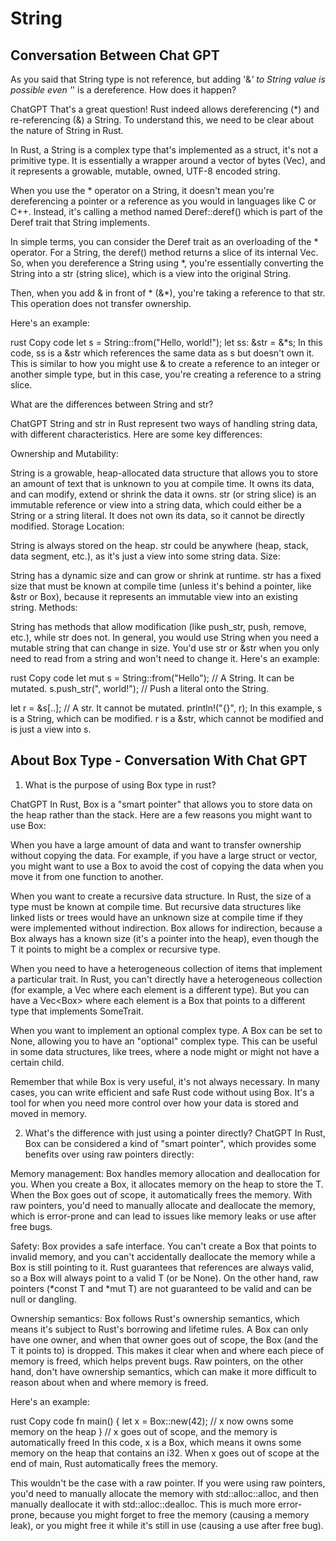 # String

## Conversation Between Chat GPT

As you said that String type is not reference, but adding '&*' to String value is possible even '*' is a dereference. How does it happen?

ChatGPT
That's a great question! Rust indeed allows dereferencing (*) and re-referencing (&) a String. To understand this, we need to be clear about the nature of String in Rust.

In Rust, a String is a complex type that's implemented as a struct, it's not a primitive type. It is essentially a wrapper around a vector of bytes (Vec<u8>), and it represents a growable, mutable, owned, UTF-8 encoded string.

When you use the * operator on a String, it doesn't mean you're dereferencing a pointer or a reference as you would in languages like C or C++. Instead, it's calling a method named Deref::deref() which is part of the Deref trait that String implements.

In simple terms, you can consider the Deref trait as an overloading of the * operator. For a String, the deref() method returns a slice of its internal Vec<u8>. So, when you dereference a String using *, you're essentially converting the String into a str (string slice), which is a view into the original String.

Then, when you add & in front of * (&*), you're taking a reference to that str. This operation does not transfer ownership.

Here's an example:

rust
Copy code
let s = String::from("Hello, world!");
let ss: &str = &*s;
In this code, ss is a &str which references the same data as s but doesn't own it. This is similar to how you might use & to create a reference to an integer or another simple type, but in this case, you're creating a reference to a string slice.




What are the differences between String and str?

ChatGPT
String and str in Rust represent two ways of handling string data, with different characteristics. Here are some key differences:

Ownership and Mutability:

String is a growable, heap-allocated data structure that allows you to store an amount of text that is unknown to you at compile time. It owns its data, and can modify, extend or shrink the data it owns.
str (or string slice) is an immutable reference or view into a string data, which could either be a String or a string literal. It does not own its data, so it cannot be directly modified.
Storage Location:

String is always stored on the heap.
str could be anywhere (heap, stack, data segment, etc.), as it's just a view into some string data.
Size:

String has a dynamic size and can grow or shrink at runtime.
str has a fixed size that must be known at compile time (unless it's behind a pointer, like &str or Box<str>), because it represents an immutable view into an existing string.
Methods:

String has methods that allow modification (like push_str, push, remove, etc.), while str does not.
In general, you would use String when you need a mutable string that can change in size. You'd use str or &str when you only need to read from a string and won't need to change it. Here's an example:

rust
Copy code
let mut s = String::from("Hello");  // A String. It can be mutated.
s.push_str(", world!");             // Push a literal onto the String.

let r = &s[..];                     // A str. It cannot be mutated.
println!("{}", r);
In this example, s is a String, which can be modified. r is a &str, which cannot be modified and is just a view into s.











## About Box Type - Conversation With Chat GPT

1. What is the purpose of using Box type in rust?

ChatGPT
In Rust, Box<T> is a "smart pointer" that allows you to store data on the heap rather than the stack. Here are a few reasons you might want to use Box<T>:

When you have a large amount of data and want to transfer ownership without copying the data. For example, if you have a large struct or vector, you might want to use a Box to avoid the cost of copying the data when you move it from one function to another.

When you want to create a recursive data structure. In Rust, the size of a type must be known at compile time. But recursive data structures like linked lists or trees would have an unknown size at compile time if they were implemented without indirection. Box<T> allows for indirection, because a Box<T> always has a known size (it's a pointer into the heap), even though the T it points to might be a complex or recursive type.

When you need to have a heterogeneous collection of items that implement a particular trait. In Rust, you can't directly have a heterogeneous collection (for example, a Vec<T> where each element is a different type). But you can have a Vec<Box<dyn SomeTrait>> where each element is a Box that points to a different type that implements SomeTrait.

When you want to implement an optional complex type. A Box<T> can be set to None, allowing you to have an "optional" complex type. This can be useful in some data structures, like trees, where a node might or might not have a certain child.

Remember that while Box<T> is very useful, it's not always necessary. In many cases, you can write efficient and safe Rust code without using Box<T>. It's a tool for when you need more control over how your data is stored and moved in memory.



2. What's the difference with just using a pointer directly?
ChatGPT
In Rust, Box<T> can be considered a kind of "smart pointer", which provides some benefits over using raw pointers directly:

Memory management: Box<T> handles memory allocation and deallocation for you. When you create a Box<T>, it allocates memory on the heap to store the T. When the Box<T> goes out of scope, it automatically frees the memory. With raw pointers, you'd need to manually allocate and deallocate the memory, which is error-prone and can lead to issues like memory leaks or use after free bugs.

Safety: Box<T> provides a safe interface. You can't create a Box<T> that points to invalid memory, and you can't accidentally deallocate the memory while a Box<T> is still pointing to it. Rust guarantees that references are always valid, so a Box<T> will always point to a valid T (or be None). On the other hand, raw pointers (*const T and *mut T) are not guaranteed to be valid and can be null or dangling.

Ownership semantics: Box<T> follows Rust's ownership semantics, which means it's subject to Rust's borrowing and lifetime rules. A Box<T> can only have one owner, and when that owner goes out of scope, the Box<T> (and the T it points to) is dropped. This makes it clear when and where each piece of memory is freed, which helps prevent bugs. Raw pointers, on the other hand, don't have ownership semantics, which can make it more difficult to reason about when and where memory is freed.

Here's an example:

rust
Copy code
fn main() {
    let x = Box::new(42); // x now owns some memory on the heap
} // x goes out of scope, and the memory is automatically freed
In this code, x is a Box<i32>, which means it owns some memory on the heap that contains an i32. When x goes out of scope at the end of main, Rust automatically frees the memory.

This wouldn't be the case with a raw pointer. If you were using raw pointers, you'd need to manually allocate the memory with std::alloc::alloc, and then manually deallocate it with std::alloc::dealloc. This is much more error-prone, because you might forget to free the memory (causing a memory leak), or you might free it while it's still in use (causing a use after free bug).





